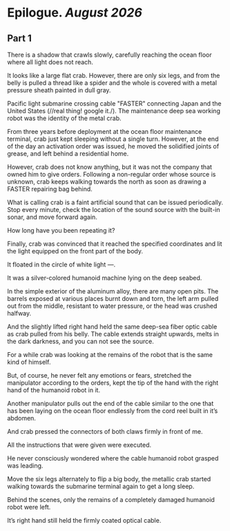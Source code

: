 # Epilogue.  _August 2026_

## Part 1

There is a shadow that crawls slowly, carefully reaching the ocean floor where all light does not reach.

It looks like a large flat crab. However, there are only six legs, and from the belly is pulled a thread like a spider and the whole is covered with a metal pressure sheath painted in dull gray.

Pacific light submarine crossing cable "FASTER" connecting Japan and the United States (//real thing! google it./). The maintenance deep sea working robot was the identity of the metal crab.

From three years before deployment at the ocean floor maintenance terminal, crab just kept sleeping without a single turn. However, at the end of the day an activation order was issued, he moved the solidified joints of grease, and left behind a residential home.

However, crab does not know anything, but it was not the company that owned him to give orders. Following a non-regular order whose source is unknown, crab keeps walking towards the north as soon as drawing a FASTER repairing bag behind.

What is calling crab is a faint artificial sound that can be issued periodically. Stop every minute, check the location of the sound source with the built-in sonar, and move forward again.

How long have you been repeating it?

Finally, crab was convinced that it reached the specified coordinates and lit the light equipped on the front part of the body.

It floated in the circle of white light —.

It was a silver-colored humanoid machine lying on the deep seabed.

In the simple exterior of the aluminum alloy, there are many open pits. The barrels exposed at various places burnt down and torn, the left arm pulled out from the middle, resistant to water pressure, or the head was crushed halfway.

And the slightly lifted right hand held the same deep-sea fiber optic cable as crab pulled from his belly. The cable extends straight upwards, melts in the dark darkness, and you can not see the source.

For a while crab was looking at the remains of the robot that is the same kind of himself.

But, of course, he never felt any emotions or fears, stretched the manipulator according to the orders, kept the tip of the hand with the right hand of the humanoid robot in it.

Another manipulator pulls out the end of the cable similar to the one that has been laying on the ocean floor endlessly from the cord reel built in it’s abdomen. 

And crab pressed the connectors of both claws firmly in front of me.

All the instructions that were given were executed.

He never consciously wondered where the cable humanoid robot grasped was leading.

Move the six legs alternately to flip a big body, the metallic crab started walking towards the submarine terminal again to get a long sleep.

Behind the scenes, only the remains of a completely damaged humanoid robot were left.

It’s right hand still held the firmly coated optical cable.

